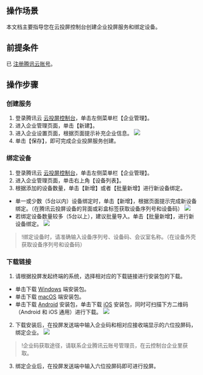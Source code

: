 ## 操作场景
本文档主要指导您在云投屏控制台创建企业投屏服务和绑定设备。

## 前提条件
已 [注册腾讯云账号](https://cloud.tencent.com/document/product/378/17985)。

## 操作步骤
### 创建服务
1. 登录腾讯云 [云投屏控制台](https://console.cloud.tencent.com/tcd)，单击左侧菜单栏【企业管理】。
2. 进入企业管理页面，单击【新建】。
3. 进入企业设置页面，根据页面提示补充企业信息。
![](https://main.qcloudimg.com/raw/6e0c6912d336e1f44f3581b8a57f590e.png) 
4. 单击【保存】，即可完成企业投屏服务创建。


### 绑定设备
1. 登录腾讯云 [云投屏控制台](https://console.cloud.tencent.com/tcd)，单击左侧菜单栏【企业管理】。
2. 进入企业管理页面，单击右上角【设备列表】。
3. 根据添加的设备数量，单击【新增】或者【批量新增】进行新设备绑定。
 - 单一或少数（5台以内）设备绑定时，单击【新增】，根据页面提示完成新设备绑定。（在腾讯云投屏设备的背面或彩盒标签获取设备序列号和设备码）
![](https://main.qcloudimg.com/raw/9ae2dc4d47c09c12258d086d33bbc04e.png) 
 - 若绑定设备数量较多（5台以上），建议批量导入。单击【批量新增】，进行新设备绑定。
![](https://main.qcloudimg.com/raw/e0d6c86acf37cd5416beb08863b885d2.png) 

>!绑定设备时，请准确输入设备序列号、设备码、会议室名称。（在设备外壳获取设备序列号和设备码）


### 下载链接
1. 请根据投屏发起终端的系统，选择相对应的下载链接进行安装包的下载。
 - 单击下载 [Windows](https://download.wecast.qq.com/tcd/app/TencentCloudDisplaySetup.exe) 端安装包。
 - 单击下载 [macOS](https://download.wecast.qq.com/tcd/app/TencentCloudDisplay.dmg) 端安装包。
 - 单击下载 [Android](https://download.wecast.qq.com/tcd/app/TencentCloudDisplay.apk) 安装包，单击下载 [iOS](https://apps.apple.com/cn/app/id1473763849) 安装包，同时可扫描下方二维码（Android 和 iOS 通用）进行下载。
![](https://main.qcloudimg.com/raw/b317e0fa42ffd103ad9906d42066d05c.png)
2. 下载安装后，在投屏发送端中输入企业码和相对应接收端显示的六位投屏码，绑定企业。
![](https://main.qcloudimg.com/raw/1a06d1c5f10cfb94eceae244d8fc1901.jpg)
>!企业码获取途径，请联系企业腾讯云账号管理员，在云控制台企业里获取。
3. 绑定企业后，在投屏发送端中输入六位投屏码即可进行投屏。
